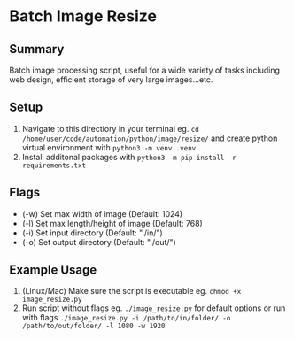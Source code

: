 # Batch Image Resize

## Summary

Batch image processing script, useful for a wide variety of tasks including web design, efficient storage of very large images...etc.

## Setup

1. Navigate to this directiory in your terminal eg. `cd /home/user/code/automation/python/image/resize/` and create python virtual environment with `python3 -m venv .venv`
2. Install additonal packages with `python3 -m pip install -r requirements.txt`

## Flags

- (-w) Set max width of image (Default: 1024)
- (-l) Set max length/height of image (Default: 768)
- (-i) Set input directory (Default: "./in/")
- (-o) Set output directory (Default: "./out/")

## Example Usage

1. (Linux/Mac) Make sure the script is executable eg. `chmod +x image_resize.py`
2. Run script without flags eg. `./image_resize.py` for default options or run with flags `./image_resize.py -i /path/to/in/folder/ -o /path/to/out/folder/ -l 1080 -w 1920`
